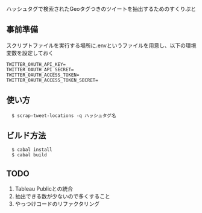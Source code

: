 ハッシュタグで検索されたGeoタグつきのツイートを抽出するためのすくりぷと

## 事前準備

スクリプトファイルを実行する場所に.envというファイルを用意し、以下の環境変数を設定しておく
```
TWITTER_OAUTH_API_KEY=
TWITTER_OAUTH_API_SECRET=
TWITTER_OAUTH_ACCESS_TOKEN=
TWITTER_OAUTH_ACCESS_TOKEN_SECRET=
```

## 使い方

```
  $ scrap-tweet-locations -q ハッシュタグ名
```

## ビルド方法

```
  $ cabal install
  $ cabal build
```

## TODO

  1. Tableau Publicとの統合
  2. 抽出できる数が少ないので多くすること
  3. やっつけコードのリファクタリング

